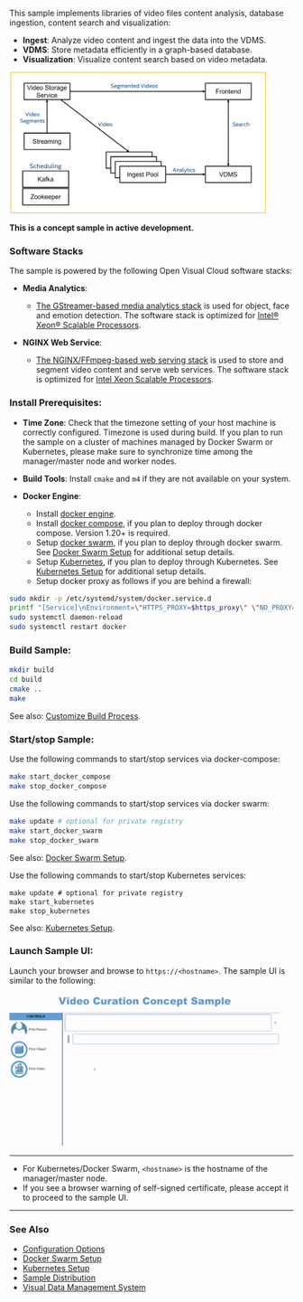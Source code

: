 

This sample implements libraries of video files content analysis, database ingestion, content search and visualization:   
- **Ingest**: Analyze video content and ingest the data into the VDMS.  
- **VDMS**: Store metadata efficiently in a graph-based database.  
- **Visualization**: Visualize content search based on video metadata.

<IMG src="doc/arch.png" height="250px">

**This is a concept sample in active development.**   

### Software Stacks

The sample is powered by the following Open Visual Cloud software stacks:      
- **Media Analytics**:   
  - [The GStreamer-based media analytics stack](https://github.com/OpenVisualCloud/Dockerfiles/tree/master/Xeon/ubuntu-16.04/analytics/gst) is used for object, face and emotion detection. The software stack is optimized for [Intel® Xeon® Scalable Processors](https://github.com/OpenVisualCloud/Dockerfiles/tree/master/Xeon/ubuntu-16.04/analytics/gst).  
 
- **NGINX Web Service**:
  - [The NGINX/FFmpeg-based web serving stack](https://github.com/OpenVisualCloud/Dockerfiles/tree/master/Xeon/centos-7.6/media/nginx) is used to store and segment video content and serve web services. The software stack is optimized for [Intel Xeon Scalable Processors](https://github.com/OpenVisualCloud/Dockerfiles/tree/master/Xeon/centos-7.6/media/nginx).  

### Install Prerequisites:

- **Time Zone**: Check that the timezone setting of your host machine is correctly configured. Timezone is used during build. If you plan to run the sample on a cluster of machines managed by Docker Swarm or Kubernetes, please make sure to synchronize time among the manager/master node and worker nodes.    

- **Build Tools**: Install ```cmake``` and ```m4``` if they are not available on your system.        

- **Docker Engine**:        
  - Install [docker engine](https://docs.docker.com/install).     
  - Install [docker compose](https://docs.docker.com/compose/install), if you plan to deploy through docker compose. Version 1.20+ is required.    
  - Setup [docker swarm](https://docs.docker.com/engine/swarm), if you plan to deploy through docker swarm. See [Docker Swarm Setup](deployment/docker-swarm/README.md) for additional setup details.  
  - Setup [Kubernetes](https://kubernetes.io/docs/setup), if you plan to deploy through Kubernetes. See [Kubernetes Setup](deployment/kubernetes/README.md) for additional setup details.     
  - Setup docker proxy as follows if you are behind a firewall:   

```bash
sudo mkdir -p /etc/systemd/system/docker.service.d       
printf "[Service]\nEnvironment=\"HTTPS_PROXY=$https_proxy\" \"NO_PROXY=$no_proxy\"\n" | sudo tee /etc/systemd/system/docker.service.d/proxy.conf       
sudo systemctl daemon-reload          
sudo systemctl restart docker     
```

### Build Sample: 

```bash
mkdir build    
cd build     
cmake ..    
make     
```

See also: [Customize Build Process](doc/cmake.md).    

### Start/stop Sample: 

Use the following commands to start/stop services via docker-compose:        

```bash
make start_docker_compose      
make stop_docker_compose      
```

Use the following commands to start/stop services via docker swarm:    

```bash
make update # optional for private registry
make start_docker_swarm      
make stop_docker_swarm      
```

See also:  [Docker Swarm Setup](deployment/docker-swarm/README.md).    

Use the following commands to start/stop Kubernetes services:

```
make update # optional for private registry
make start_kubernetes
make stop_kubernetes
```

See also: [Kubernetes Setup](deployment/kubernetes/README.md).    

### Launch Sample UI:

Launch your browser and browse to ```https://<hostname>```. The sample UI is similar to the following:    

<IMG src="doc/sample-ui.gif" height="270px"></IMG>

---

* For Kubernetes/Docker Swarm, ```<hostname>``` is the hostname of the manager/master node.
* If you see a browser warning of self-signed certificate, please accept it to proceed to the sample UI.    
  
---

### See Also

- [Configuration Options](doc/cmake.md)          
- [Docker Swarm Setup](deployment/docker-swarm/README.md)      
- [Kubernetes Setup](deployment/kubernetes/README.md)
- [Sample Distribution](doc/dist.md)  
- [Visual Data Management System](https://github.com/intellabs/vdms)  

